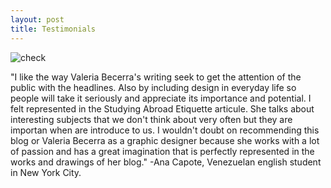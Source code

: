 ```yaml
---
layout: post
title: Testimonials
---
```


![check](https://farm9.staticflickr.com/8663/16030313563_6d2724e2e1_o.jpg)

"I like the way Valeria Becerra's writing seek to get the attention of the public with the headlines. Also by including design in everyday life so people will take it seriously and appreciate its importance and potential. I felt represented in the Studying Abroad Etiquette articule. She talks about interesting subjects that we don't think about very often but they are importan when are introduce to us. I wouldn't doubt on recommending this blog or Valeria Becerra as a graphic designer because she works with a lot of passion and has a great imagination that is perfectly represented in the works and drawings of her blog." -Ana Capote, Venezuelan english student in New York City. 

